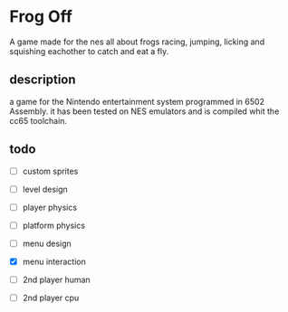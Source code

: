 # Frog Off
A game made for the nes all about frogs racing, jumping, licking and squishing eachother to catch and eat a fly.


## description
a game for the Nintendo entertainment system programmed in 6502 Assembly.
it has been tested on NES emulators and is compiled whit the cc65 toolchain.

## todo
 - [ ] custom sprites
 - [ ] level design
 - [ ] player physics
 - [ ] platform physics
 - [ ] menu design
 - [x] menu interaction
 - [ ] 2nd player human 
 - [ ] 2nd player cpu 
 

